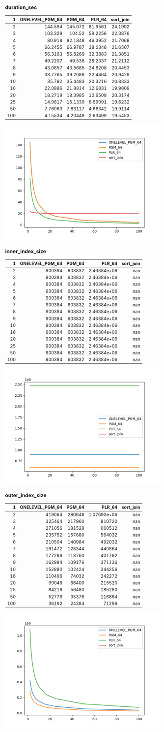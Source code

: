 ### duration_sec

|   1 |   ONELEVEL_PGM_64 |    PGM_64 |   PLR_64 |   sort_join |
|----:|------------------:|----------:|---------:|------------:|
|   2 |         144.594   | 145.072   | 81.9561  |     24.1992 |
|   3 |         103.329   | 104.52    | 59.2256  |     22.3876 |
|   4 |          80.918   |  82.1848  | 46.3952  |     21.7068 |
|   5 |          66.2455  |  66.9787  | 38.0348  |     21.6507 |
|   6 |          56.3163  |  56.8269  | 32.3883  |     21.3851 |
|   7 |          49.2207  |  49.536   | 28.2337  |     21.2112 |
|   8 |          43.0657  |  43.5685  | 24.8208  |     20.4453 |
|   9 |          38.7765  |  39.2089  | 22.4464  |     20.9429 |
|  10 |          35.792   |  35.4483  | 20.3216  |     20.8333 |
|  16 |          22.0886  |  21.8814  | 12.6831  |     19.9809 |
|  20 |          18.2719  |  18.3985  | 10.6508  |     20.3174 |
|  25 |          14.9817  |  15.1339  |  8.69091 |     19.6232 |
|  50 |           7.76063 |   7.83117 |  4.66342 |     19.9114 |
| 100 |           4.15534 |   4.20449 |  2.63499 |     19.5453 |

![duration_sec.png](duration_sec.png)

### inner_index_size

|   1 |   ONELEVEL_PGM_64 |   PGM_64 |      PLR_64 |   sort_join |
|----:|------------------:|---------:|------------:|------------:|
|   2 |            900384 |   603832 | 2.46384e+06 |         nan |
|   3 |            900384 |   603832 | 2.46384e+06 |         nan |
|   4 |            900384 |   603832 | 2.46384e+06 |         nan |
|   5 |            900384 |   603832 | 2.46384e+06 |         nan |
|   6 |            900384 |   603832 | 2.46384e+06 |         nan |
|   7 |            900384 |   603832 | 2.46384e+06 |         nan |
|   8 |            900384 |   603832 | 2.46384e+06 |         nan |
|   9 |            900384 |   603832 | 2.46384e+06 |         nan |
|  10 |            900384 |   603832 | 2.46384e+06 |         nan |
|  16 |            900384 |   603832 | 2.46384e+06 |         nan |
|  20 |            900384 |   603832 | 2.46384e+06 |         nan |
|  25 |            900384 |   603832 | 2.46384e+06 |         nan |
|  50 |            900384 |   603832 | 2.46384e+06 |         nan |
| 100 |            900384 |   603832 | 2.46384e+06 |         nan |

![inner_index_size.png](inner_index_size.png)

### outer_index_size

|   1 |   ONELEVEL_PGM_64 |   PGM_64 |           PLR_64 |   sort_join |
|----:|------------------:|---------:|-----------------:|------------:|
|   2 |            419064 |   280648 |      1.07693e+06 |         nan |
|   3 |            325464 |   217960 | 810720           |         nan |
|   4 |            271056 |   181528 | 660512           |         nan |
|   5 |            235752 |   157880 | 564032           |         nan |
|   6 |            210504 |   140984 | 492032           |         nan |
|   7 |            191472 |   128344 | 440864           |         nan |
|   8 |            177288 |   118760 | 401792           |         nan |
|   9 |            162984 |   109176 | 371136           |         nan |
|  10 |            152880 |   102424 | 344256           |         nan |
|  16 |            110496 |    74032 | 242272           |         nan |
|  20 |             99048 |    66400 | 215520           |         nan |
|  25 |             84216 |    56480 | 185280           |         nan |
|  50 |             52776 |    35376 | 116864           |         nan |
| 100 |             36192 |    24384 |  71296           |         nan |

![outer_index_size.png](outer_index_size.png)

